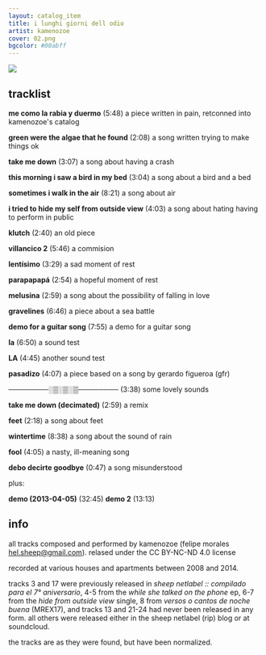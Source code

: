 ```yaml
---
layout: catalog_item
title: i lunghi giorni dell odio
artist: kamenozoe
cover: 02.png
bgcolor: #00abff
---
```


![](../../../images/02.png)

## tracklist

**me como la rabia y duermo** (5:48)
    a piece written in pain, retconned into kamenozoe's catalog

**green were the algae that he found** (2:08)
    a song written trying to make things ok

**take me down** (3:07)
    a song about having a crash

**this morning i saw a bird in my bed** (3:04)
    a song about a bird and a bed

**sometimes i walk in the air** (8:21)
    a song about air

**i tried to hide my self from outside view** (4:03)
    a song about hating having to perform in public

**klutch** (2:40)
    an old piece

**villancico 2** (5:46)
    a commision

**lentísimo** (3:29)
    a sad moment of rest

**parapapapá** (2:54)
    a hopeful moment of rest    

**melusina** (2:59)
    a song about the possibility of falling in love

**gravelines** (6:46)
    a piece about a sea battle

**demo for a guitar song** (7:55)
    a demo for a guitar song

**la** (6:50)
    a sound test

**LA** (4:45)
    another sound test

**pasadizo** (4:07)
    a piece based on a song by gerardo figueroa (gfr)

**────────░▒░▒░▒────────** (3:38)
    some lovely sounds

**take me down (decimated)** (2:59)
    a remix

**feet** (2:18)
    a song about feet

**wintertime** (8:38)
    a song about the sound of rain

**fool** (4:05)
    a nasty, ill-meaning song

**debo decirte goodbye** (0:47)
    a song misunderstood

plus:

**demo (2013-04-05)** (32:45)
**demo 2** (13:13)

## info

all tracks composed and performed by kamenozoe (felipe morales
<hel.sheep@gmail.com>). 
relased under the CC BY-NC-ND 4.0 license

recorded at various houses and apartments between 2008 and 2014. 

tracks 3 and 17 were previously released in *sheep netlabel :: compilado para
el 7° aniversario*, 4-5 from the *while she talked on the phone* ep, 6-7 from
the *hide from outside view* single, 8 from *versos o cantos de noche buena*
(MREX17), and tracks 13 and 21-24 had never been released in any form. all
others were released either in the sheep netlabel (rip) blog or at soundcloud.

the tracks are as they were found, but have been normalized.
